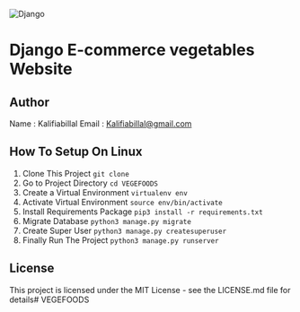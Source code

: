 ![Django](https://res.cloudinary.com/practicaldev/image/fetch/s--sq_zyTgt--/c_imagga_scale,f_auto,fl_progressive,h_420,q_auto,w_1000/https://dev-to-uploads.s3.amazonaws.com/i/igudmgdrvenbhmf5n6wl.png)

# Django E-commerce vegetables Website

## Author

Name : Kalifiabillal
Email : Kalifiabillal@gmail.com

## How To Setup On Linux
1. Clone This Project `git clone `
2. Go to Project Directory `cd VEGEFOODS`
3. Create a Virtual Environment `virtualenv env`
4. Activate Virtual Environment `source env/bin/activate`
5. Install Requirements Package `pip3 install -r requirements.txt`
6. Migrate Database `python3 manage.py migrate`
7. Create Super User `python3 manage.py createsuperuser`
8. Finally Run The Project `python3 manage.py runserver`

## License

This project is licensed under the MIT License - see the LICENSE.md file for details# VEGEFOODS
